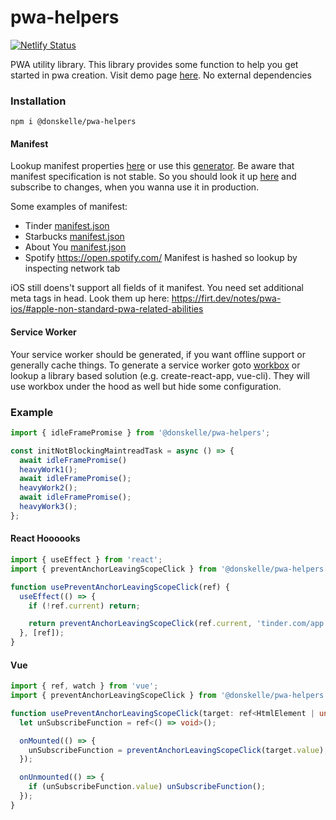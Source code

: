 # pwa-helpers

[![Netlify Status](https://api.netlify.com/api/v1/badges/5fa67289-f59c-429d-9029-dd220266c629/deploy-status)](https://pwa-helper.netlify.app)

PWA utility library. This library provides some function to help you get started in pwa creation. Visit demo page [here](https://pwa-helper.netlify.app).
No external dependencies

### Installation

```
npm i @donskelle/pwa-helpers
```

#### Manifest

Lookup manifest properties [here](https://developer.mozilla.org/en-US/docs/Web/Manifest) or use this [generator](https://app-manifest.firebaseapp.com/).
Be aware that manifest specification is not stable. So you should look it up [here](https://www.w3.org/TR/appmanifest/) and subscribe to changes, when you wanna use it in production.

Some examples of manifest:

- Tinder [manifest.json](https://tinder.com/manifest-en.json)
- Starbucks [manifest.json](https://app.starbucks.com/manifest.json)
- About You [manifest.json](https://m.aboutyou.de/manifest.json)
- Spotify https://open.spotify.com/ Manifest is hashed so lookup by inspecting network tab

iOS still doens't support all fields of it manifest. You need set additional meta tags in head. Look them up here: https://firt.dev/notes/pwa-ios/#apple-non-standard-pwa-related-abilities

#### Service Worker

Your service worker should be generated, if you want offline support or generally cache things.
To generate a service worker goto [workbox](https://developers.google.com/web/tools/workbox) or lookup a library based solution (e.g. create-react-app, vue-cli).
They will use workbox under the hood as well but hide some configuration.

### Example

```javascript
import { idleFramePromise } from '@donskelle/pwa-helpers';

const initNotBlockingMaintreadTask = async () => {
  await idleFramePromise()
  heavyWork1();
  await idleFramePromise();
  heavyWork2();
  await idleFramePromise();
  heavyWork3();
};
```

#### React Hoooooks

```javascript
import { useEffect } from 'react';
import { preventAnchorLeavingScopeClick } from '@donskelle/pwa-helpers';

function usePreventAnchorLeavingScopeClick(ref) {
  useEffect(() => {
    if (!ref.current) return;

    return preventAnchorLeavingScopeClick(ref.current, 'tinder.com/app');
  }, [ref]);
}
```

#### Vue

```ts
import { ref, watch } from 'vue';
import { preventAnchorLeavingScopeClick } from '@donskelle/pwa-helpers';

function usePreventAnchorLeavingScopeClick(target: ref<HtmlElement | undefined>) {
  let unSubscribeFunction = ref<() => void>();

  onMounted(() => {
    unSubscribeFunction = preventAnchorLeavingScopeClick(target.value);
  });

  onUnmounted(() => {
    if (unSubscribeFunction.value) unSubscribeFunction();
  });
}
```
